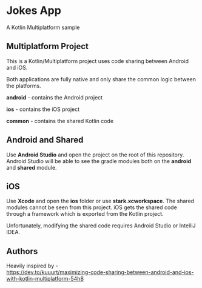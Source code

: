 # Jokes App

A Kotlin Multiplatform sample 

## Multiplatform Project

This is a Kotlin/Multiplatform project uses code sharing between Android and iOS.

Both applications are fully native and only share the common logic between the platforms.

**android** - contains the Android project 

**ios** - contains the iOS project

**common** - contains the shared Kotlin code

## Android and Shared

Use **Android Studio** and open the project on the root of this repository.  Android Studio will be able to see the gradle modules both on the **android** and **shared** module.

## iOS

Use **Xcode** and open the **ios** folder or use **stark.xcworkspace**. The shared modules cannot be seen from this project. iOS gets the shared code through a framework which is exported from the Kotlin project.  

Unfortunately, modifying the shared code requires Android Studio or IntelliJ IDEA.


## Authors

Heavily inspired by -  
https://dev.to/kuuurt/maximizing-code-sharing-between-android-and-ios-with-kotlin-multiplatform-54h8